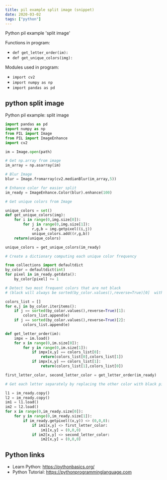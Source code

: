 ```yaml
---
title: pil example split image (snippet)
date: 2020-03-02
tags: ["python"]
---
```

Python pil example 'split image'

Functions in program: 
* `def get_letter_order(im):`
* `def get_unique_colors(img):`

Modules used in program: 
* `import cv2`
* `import numpy as np`
* `import pandas as pd`

## python split image

Python pil example: split image

```python
import pandas as pd
import numpy as np
from PIL import Image
from PIL import ImageEnhance
import cv2

im = Image.open(path)

# Get np.array from image
im_array = np.asarray(im)

# Blur Image
blur = Image.fromarray(cv2.medianBlur(im_array,5))

# Enhance color for easier split
im_ready = ImageEnhance.Color(blur).enhance(100)

# Get unique colors from Image

unique_colors = set()
def get_unique_colors(img):
    for i in range(0,img.size[0]):
        for j in range(0,img.size[1]):
            r,g,b = img.getpixel((i,j))
            unique_colors.add((r,g,b))
    return(unique_colors)

unique_colors = get_unique_colors(im_ready)

# Create a dictionary computing each unique color frequency

from collections import defaultdict
by_color = defaultdict(int)
for pixel in im_ready.getdata():
    by_color[pixel] += 1

# Detect two most frequent colors that are not black 
# (black will always be sorted(by_color.values(),reverse=True)[0]  with over 10k black pixels)

colors_list = []
for e,j in by_color.iteritems():
    if j == sorted(by_color.values(),reverse=True)[1]:
        colors_list.append(e)
    if j == sorted(by_color.values(),reverse=True)[2]:
        colors_list.append(e)

def get_letter_order(im):
    impx = im.load()
    for x in range(0,im.size[0]):
        for y in range(0,im.size[1]):
            if impx[x,y] == colors_list[0]:
                return(colors_list[0],colors_list[1])
            if impx[x,y] == colors_list[1]:
                return(colors_list[1],colors_list[0])

first_letter_color, second_letter_color = get_letter_order(im_ready)

# Get each letter separately by replacing the other color with black pixels

l1 = im_ready.copy()
l2 = im_ready.copy()
im1 = l1.load()
im2 = l2.load()
for x in range(0,im_ready.size[0]):
    for y in range(0,im_ready.size[1]):
        if im_ready.getpixel((x,y)) <> (0,0,0):
            if im1[x,y] <> first_letter_color:
                im1[x,y] = (0,0,0)
            if im2[x,y] <> second_letter_color:
                im2[x,y] = (0,0,0)

```

## Python links

- Learn Python: https://pythonbasics.org/
- Python Tutorial: https://pythonprogramminglanguage.com
